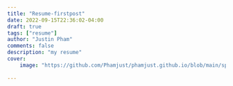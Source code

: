 ```yaml
---
title: "Resume-firstpost"
date: 2022-09-15T22:36:02-04:00
draft: true
tags: ["resume"]
author: "Justin Pham"
comments: false
description: "my resume"
cover:
    image: "https://github.com/Phamjust/phamjust.github.io/blob/main/spongebob.jpg?raw=true"
    
---
```


